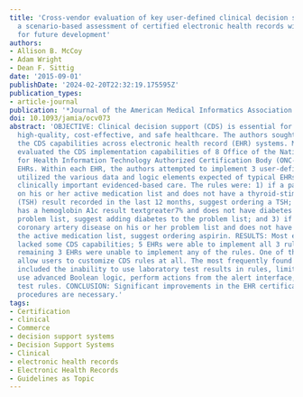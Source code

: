 ```yaml
---
title: 'Cross-vendor evaluation of key user-defined clinical decision support capabilities:
  a scenario-based assessment of certified electronic health records with guidelines
  for future development'
authors:
- Allison B. McCoy
- Adam Wright
- Dean F. Sittig
date: '2015-09-01'
publishDate: '2024-02-20T22:32:19.175595Z'
publication_types:
- article-journal
publication: '*Journal of the American Medical Informatics Association: JAMIA*'
doi: 10.1093/jamia/ocv073
abstract: 'OBJECTIVE: Clinical decision support (CDS) is essential for delivery of
  high-quality, cost-effective, and safe healthcare. The authors sought to evaluate
  the CDS capabilities across electronic health record (EHR) systems. METHODS: We
  evaluated the CDS implementation capabilities of 8 Office of the National Coordinator
  for Health Information Technology Authorized Certification Body (ONC-ACB)-certified
  EHRs. Within each EHR, the authors attempted to implement 3 user-defined rules that
  utilized the various data and logic elements expected of typical EHRs and that represented
  clinically important evidenced-based care. The rules were: 1) if a patient has amiodarone
  on his or her active medication list and does not have a thyroid-stimulating hormone
  (TSH) result recorded in the last 12 months, suggest ordering a TSH; 2) if a patient
  has a hemoglobin A1c result textgreater7% and does not have diabetes on his or her
  problem list, suggest adding diabetes to the problem list; and 3) if a patient has
  coronary artery disease on his or her problem list and does not have aspirin on
  the active medication list, suggest ordering aspirin. RESULTS: Most evaluated EHRs
  lacked some CDS capabilities; 5 EHRs were able to implement all 3 rules, and the
  remaining 3 EHRs were unable to implement any of the rules. One of these did not
  allow users to customize CDS rules at all. The most frequently found shortcomings
  included the inability to use laboratory test results in rules, limit rules by time,
  use advanced Boolean logic, perform actions from the alert interface, and adequately
  test rules. CONCLUSION: Significant improvements in the EHR certification and implementation
  procedures are necessary.'
tags:
- Certification
- clinical
- Commerce
- decision support systems
- Decision Support Systems
- Clinical
- electronic health records
- Electronic Health Records
- Guidelines as Topic
---
```

